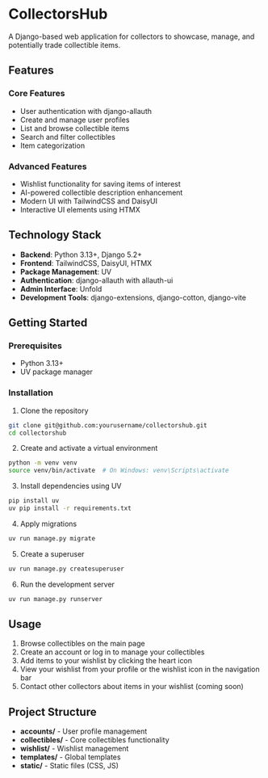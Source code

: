 # CollectorsHub

A Django-based web application for collectors to showcase, manage, and potentially trade collectible items.

## Features

### Core Features
- User authentication with django-allauth
- Create and manage user profiles
- List and browse collectible items
- Search and filter collectibles
- Item categorization

### Advanced Features
- Wishlist functionality for saving items of interest
- AI-powered collectible description enhancement
- Modern UI with TailwindCSS and DaisyUI
- Interactive UI elements using HTMX

## Technology Stack

- **Backend**: Python 3.13+, Django 5.2+
- **Frontend**: TailwindCSS, DaisyUI, HTMX
- **Package Management**: UV
- **Authentication**: django-allauth with allauth-ui
- **Admin Interface**: Unfold
- **Development Tools**: django-extensions, django-cotton, django-vite

## Getting Started

### Prerequisites
- Python 3.13+
- UV package manager

### Installation

1. Clone the repository
```bash
git clone git@github.com:yourusername/collectorshub.git
cd collectorshub
```

2. Create and activate a virtual environment
```bash
python -m venv venv
source venv/bin/activate  # On Windows: venv\Scripts\activate
```

3. Install dependencies using UV
```bash
pip install uv
uv pip install -r requirements.txt
```

4. Apply migrations
```bash
uv run manage.py migrate
```

5. Create a superuser
```bash
uv run manage.py createsuperuser
```

6. Run the development server
```bash
uv run manage.py runserver
```

## Usage

1. Browse collectibles on the main page
2. Create an account or log in to manage your collectibles
3. Add items to your wishlist by clicking the heart icon
4. View your wishlist from your profile or the wishlist icon in the navigation bar
5. Contact other collectors about items in your wishlist (coming soon)

## Project Structure

- **accounts/** - User profile management
- **collectibles/** - Core collectibles functionality
- **wishlist/** - Wishlist management
- **templates/** - Global templates
- **static/** - Static files (CSS, JS)

